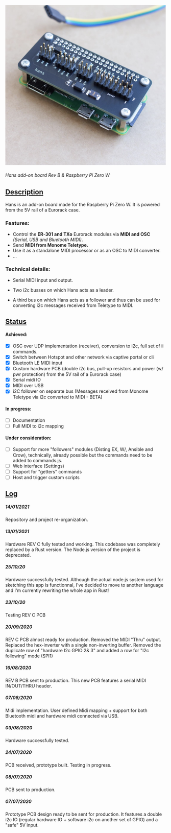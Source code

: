 ![Hans_revB](/docs/images/hans.png)
###### *Hans add-on board Rev B & Raspberry Pi Zero W*



## [Description](#description)

Hans is an add-on board made for the Raspberry Pi Zero W. It is powered from the 5V rail of a Eurorack case. 


### Features:

- Control the **ER-301 and TXo** Eurorack modules via **MIDI and OSC** *(Serial, USB and Bluetooth MIDI)*.
- Send **MIDI from Monome Teletype.**
- Use it as a standalone MIDI processor or as an OSC to MIDI converter.
- ...



### Technical details:

- Serial MIDI input and output. 

- Two i2c busses on which Hans acts as a leader. 

- A third bus on which Hans acts as a follower and thus can be used for converting i2c messages received from Teletype to MIDI. 

## [Status](#status)


#### Achieved:

- [x] OSC over UDP implementation (receiver), conversion to i2c, full set of ii commands.
- [x] Switch between Hotspot and other network via captive portal or cli
- [x] Bluetooth LE MIDI input
- [x] Custom hardware PCB (double i2c bus, pull-up resistors and power (w/ pwr protection) from the 5V rail of a Eurorack case)
- [X] Serial midi IO 
- [X] MIDI over USB
- [X] i2C follower on separate bus (Messages received from Monome Teletype via i2c converted to MIDI - BETA)

#### In progress: 

- [ ] Documentation
- [ ] Full MIDI to i2c mapping

#### Under consideration:

- [ ] Support for more "followers" modules (Disting EX, W/, Ansible and Crow), technically, already possible but the commands need to be added to commands.js.
- [ ] Web interface (Settings)
- [ ] Support for "getters" commands
- [ ] Host and trigger custom scripts

## [Log](#log)
 

##### 14/01/2021

Repository and project re-organization.

##### 13/01/2021

Hardware REV C fully tested and working.
This codebase was completely replaced by a Rust version. The Node.js version of the project is deprecated. 

##### 25/10/20

Hardware successfully tested. Although the actual node.js system used for sketching this app is functionnal, I've decided to move to another language and I'm currently rewriting the whole app in Rust!

##### 23/10/20

Testing REV C PCB

##### 20/09/2020

REV C PCB almost ready for production. Removed the MIDI "Thru" output. Replaced the hex-inverter with a single non-inverting buffer. Removed the duplicate row of "hardware I2c GPIO 2& 3" and added a row for "I2c following" mode (SPI1)

##### 16/08/2020

REV B PCB sent to production. This new PCB features a serial MIDI IN/OUT/THRU header.

##### 07/08/2020

Midi implementation. User defined Midi mapping + support for both Bluetooth midi and hardware midi connected via USB.

##### 03/08/2020

Hardware successfully tested. 

##### 24/07/2020

PCB received, prototype built. Testing in progress. 

##### 08/07/2020

PCB sent to production.

##### 07/07/2020

Prototype PCB design ready to be sent for production. It features a double i2c IO (regular hardware IO + software i2c on another set of GPIO) and a "safe" 5V input.




